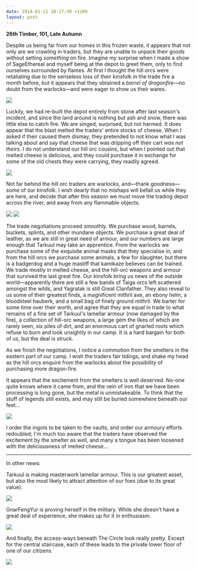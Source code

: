 ```yaml
---
date: 2014-01-11 18:17:49 +1100
layout: post
---
```


**26th Timber, 101, Late Autumn**

Despite us being far from our homes in this frozen waste, it appears that not only are we crawling in traders, but they are unable to unpack their goods without setting *something* on fire. Imagine my surprise when I made a show of SageEthereal and myself being at the depot to greet them, only to find ourselves surrounded by flames. At first I thought the hill orcs were retaliating due to the senseless loss of their kinsfolk in the trade fire a month before, but it appears that they obtained a *barrel of dragonfire*—no doubt from the warlocks—and were eager to show us their wares.

![](http://i.imgur.com/3284MWM.png)

<!--more-->

Luckily, we had re-built the depot entirely from stone after last season's incident, and since the land around is nothing but ash and snow, there was little else to catch fire. We are singed, surprised, but not harmed. It does appear that the blast melted the traders' entire stocks of cheese. When I asked if their caused them dismay, they pretended to not know what I was talking about and say that cheese that was dripping off their cart *was not theirs*. I do not understand our hill orc cousins, but when I pointed out that melted cheese is delicious, and they could purchase it in exchange for some of the old chests they were carrying, they readily agreed.

![](http://i.imgur.com/lQkI13o.png)

Not far behind the hill orc traders are warlocks, and—thank goodness—some of our kinsfolk. I wish dearly that no mishaps will befall us while they are here, and decide that after this season we must move the trading depot across the river, and away from any flammable objects.

![](http://i.imgur.com/okbOTj6.png)
![](http://i.imgur.com/uZ0XIL6.png)

The trade negotiations proceed smoothly. We purchase wood, barrels, buckets, splints, and other mundane objects. We purchase a great deal of leather, as we are still in great need of armour, and our numbers are large enough that Tarkuul may take an apprentice. From the warlocks we purchase some of the exquisite animal masks that they specialise in, and from the hill orcs we purchase some animals, a few for slaughter, but there is a badgerdog and a huge mastiff that kamikaze believes can be trained. We trade mostly in melted cheese, and the hill-orc weapons and armour that survived the last great fire. Our kinsfolk bring us news of the outside world—apparently there are still a few bands of Taiga orcs left scattered amongst the wilds, and Yagratak is still Great Clanfather. They also reveal to us some of their greatest finds, a magnificent mithril axe, an ebony helm, a bloodsteel hauberk, and a small bag of finely ground mithril. We barter for some time over their worth, and agree that they are equal in trade to what remains of a fine set of Tarkuul's lamellar armour (now damaged by the fire), a collection of hill-orc weapons, a large gem the likes of which are rarely seen, six piles of dirt, and an enormous cart of gnarled roots which refuse to burn and look unsightly in our camp. It is a hard bargain for both of us, but the deal is struck.

As we finish the negotiations, I notice a commotion from the smelters in the eastern part of our camp. I wish the traders fair tidings, and shake my head as the hill orcs enquire from the warlocks about the possibility of purchasing more dragon-fire.

It appears that the excitement from the smelters is well deserved. No-one quite knows where it came from, and the vein of iron that we have been processing is long gone, but the metal is unmistakeable. To think that the stuff of legends still exists, and may still be buried somewhere beneath our feet...

![](http://i.imgur.com/dO2bhuG.png)

I order the ingots to be taken to the vaults, and order our armoury efforts redoubled; I'm much too aware that the traders have observed the excitement by the smelter as well, and many a tongue has been loosened with the deliciousness of melted cheese...

---

In other news:

Tarkuul is making masterwork lamellar armour. This is our greatest asset, but also the most likely to attract attention of our foes (due to its great value).

![](http://i.imgur.com/ouhL9HK.png)

GnarFengYur is proving herself in the military. While she doesn't have a great deal of experience, she makes up for it in enthusiasm.

![](http://i.imgur.com/2asVCd0.png)

And finally, the access-ways beneath The Circle look really pretty. Except for the central staircase, each of these leads to the private lower floor of one of our citizens.

![](http://i.imgur.com/3sKhQSG.png)
